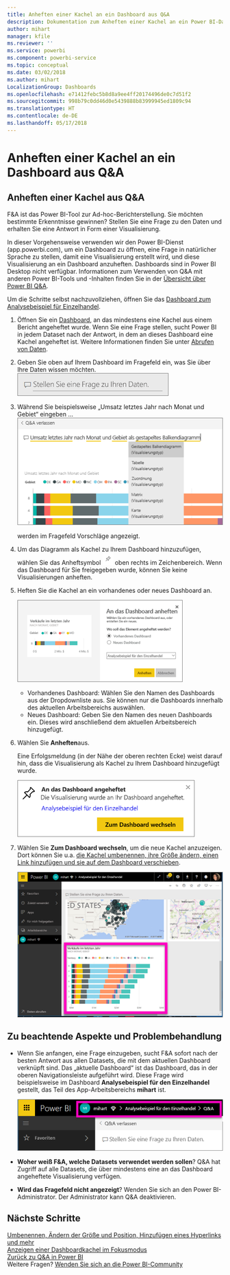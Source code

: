 ```yaml
---
title: Anheften einer Kachel an ein Dashboard aus Q&A
description: Dokumentation zum Anheften einer Kachel an ein Power BI-Dashboard aus dem Fragefeld für Fragen und Antworten (F&A)
author: mihart
manager: kfile
ms.reviewer: ''
ms.service: powerbi
ms.component: powerbi-service
ms.topic: conceptual
ms.date: 03/02/2018
ms.author: mihart
LocalizationGroup: Dashboards
ms.openlocfilehash: e71412febc5b8d8a9ee4ff20174496de0c7d51f2
ms.sourcegitcommit: 998b79c0dd46d0e5439888b83999945ed1809c94
ms.translationtype: HT
ms.contentlocale: de-DE
ms.lasthandoff: 05/17/2018
---
```

# <a name="pin-a-tile-to-a-dashboard-from-qa"></a>Anheften einer Kachel an ein Dashboard aus Q&A
## <a name="how-to-pin-a-tile-from-qa"></a>Anheften einer Kachel aus Q&A
F&A ist das Power BI-Tool zur Ad-hoc-Berichterstellung. Sie möchten bestimmte Erkenntnisse gewinnen? Stellen Sie eine Frage zu den Daten und erhalten Sie eine Antwort in Form einer Visualisierung.

In dieser Vorgehensweise verwenden wir den Power BI-Dienst (app.powerbi.com), um ein Dashboard zu öffnen, eine Frage in natürlicher Sprache zu stellen, damit eine Visualisierung erstellt wird, und diese Visualisierung an ein Dashboard anzuheften. Dashboards sind in Power BI Desktop nicht verfügbar. Informationen zum Verwenden von Q&A mit anderen Power BI-Tools und -Inhalten finden Sie in der [Übersicht über Power BI Q&A](power-bi-q-and-a.md). 

Um die Schritte selbst nachzuvollziehen, öffnen Sie das [Dashboard zum Analysebeispiel für Einzelhandel](sample-retail-analysis.md).


1. Öffnen Sie ein [Dashboard](service-dashboards.md), an das mindestens eine Kachel aus einem Bericht angeheftet wurde. Wenn Sie eine Frage stellen, sucht Power BI in jedem Dataset nach der Antwort, in dem an dieses Dashboard eine Kachel angeheftet ist.  Weitere Informationen finden Sie unter [Abrufen von Daten](service-get-data.md).
2. Geben Sie oben auf Ihrem Dashboard im Fragefeld ein, was Sie über Ihre Daten wissen möchten.  
   ![Fragenfeld für Fragen und Antworten (F&A)](media/service-dashboard-pin-tile-from-q-and-a/power-bi-question-box.png)
3. Während Sie beispielsweise „Umsatz letztes Jahr nach Monat und Gebiet“ eingeben ...  
   ![Frage eingeben](media/service-dashboard-pin-tile-from-q-and-a/power-bi-type-q-and-a.png)

   werden im Fragefeld Vorschläge angezeigt.
4. Um das Diagramm als Kachel zu Ihrem Dashboard hinzuzufügen, wählen Sie das Anheftsymbol ![](media/service-dashboard-pin-tile-from-q-and-a/pbi_pintile.png) oben rechts im Zeichenbereich. Wenn das Dashboard für Sie freigegeben wurde, können Sie keine Visualisierungen anheften.

5. Heften Sie die Kachel an ein vorhandenes oder neues Dashboard an.

   ![Dialogfeld „An das Dashboard anheften“](media/service-dashboard-pin-tile-from-q-and-a/power-bi-pin-to-dashboard.png)

   * Vorhandenes Dashboard: Wählen Sie den Namen des Dashboards aus der Dropdownliste aus. Sie können nur die Dashboards innerhalb des aktuellen Arbeitsbereichs auswählen.
   * Neues Dashboard: Geben Sie den Namen des neuen Dashboards ein. Dieses wird anschließend dem aktuellen Arbeitsbereich hinzugefügt.

6. Wählen Sie **Anheften**aus.

   Eine Erfolgsmeldung (in der Nähe der oberen rechten Ecke) weist darauf hin, dass die Visualisierung als Kachel zu Ihrem Dashboard hinzugefügt wurde.  

   ![An das Dashboard angeheftet](media/service-dashboard-pin-tile-from-q-and-a/power-bi-pin.png)
7. Wählen Sie **Zum Dashboard wechseln**, um die neue Kachel anzuzeigen. Dort können Sie u.a. [die Kachel umbenennen, ihre Größe ändern, einen Link hinzufügen und sie auf dem Dashboard verschieben](service-dashboard-edit-tile.md).

   ![Dashboard mit Kacheln](media/service-dashboard-pin-tile-from-q-and-a/power-bi-pinned.png)

## <a name="considerations-and-troubleshooting"></a>Zu beachtende Aspekte und Problembehandlung
* Wenn Sie anfangen, eine Frage einzugeben, sucht F&A sofort nach der besten Antwort aus allen Datasets, die mit dem aktuellen Dashboard verknüpft sind.  Das „aktuelle Dashboard“ ist das Dashboard, das in der oberen Navigationsleiste aufgeführt wird. Diese Frage wird beispielsweise im Dashboard **Analysebeispiel für den Einzelhandel** gestellt, das Teil des App-Arbeitsbereichs **mihart** ist.

  ![Brotkrümel](media/service-dashboard-pin-tile-from-q-and-a/power-bi-navbar.png)
* **Woher weiß F&A, welche Datasets verwendet werden sollen**?  Q&A hat Zugriff auf alle Datasets, die über mindestens eine an das Dashboard angeheftete Visualisierung verfügen.

* **Wird das Fragefeld nicht angezeigt**? Wenden Sie sich an den Power BI-Administrator. Der Administrator kann Q&A deaktivieren.


## <a name="next-steps"></a>Nächste Schritte
[Umbenennen, Ändern der Größe und Position, Hinzufügen eines Hyperlinks und mehr](service-dashboard-edit-tile.md)    
[Anzeigen einer Dashboardkachel im Fokusmodus](service-focus-mode.md)     
[Zurück zu Q&A in Power BI](power-bi-q-and-a.md)  
Weitere Fragen? [Wenden Sie sich an die Power BI-Community](http://community.powerbi.com/)
